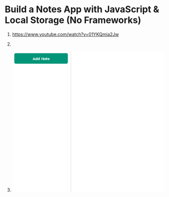 # Build a Notes App with JavaScript & Local Storage (No Frameworks)

1. <https://www.youtube.com/watch?v=01YKQmia2Jw>

2.

3. ![캡쳐](screenshot.gif)
